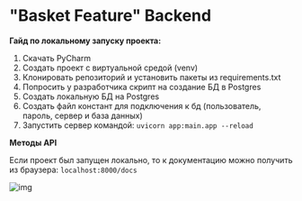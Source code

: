 # "Basket Feature" Backend
**Гайд по локальному запуску проекта:**
1) Скачать PyCharm
2) Создать проект с виртуальной средой (venv)
3) Клонировать репозиторий и установить пакеты из requirements.txt
4) Попросить у разработчика скрипт на создание БД в Postgres
5) Создать локальную БД на Postgres
6) Создать файл констант для подключения к бд (пользователь, пароль, сервер и база данных)
7) Запустить сервер командой:
``uvicorn app:main.app --reload``

**Методы API**

Если проект был запущен локально, то к документацию можно получить из браузера: `localhost:8000/docs`

![img](https://sun2.userapi.com/sun2-3/s/v1/ig2/6DAXNdgwN1UZWbPfi7adpFZMc2Y0nfYjXLf5-n3frEE5uUGETUdl5ba93JThA-vNeT8CDD3HMib2MDrvqxbnSi7O.jpg?size=616x657&quality=96&type=album)